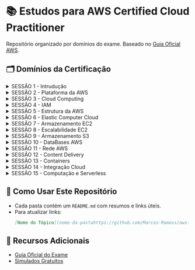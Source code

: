 # 📚 Estudos para AWS Certified Cloud Practitioner

Repositório organizado por domínios do exame. Baseado no [Guia Oficial AWS](https://d1.awsstatic.com/pt_BR/training-and-certification/docs-cloud-practitioner/AWS-Certified-Cloud-Practitioner_Exam-Guide.pdf).

## 🗂 Domínios da Certificação

<details>
  <summary> SESSÂO 1 - Intrudução</summary>

 1. **[Intrudução](sessao1-Introducao/README.md)**  

</details> 

<details>
  <summary> SESSÂO 2 - Plataforma da AWS</summary>

</details> 

<details>
  <summary> SESSÂO 3 - Cloud Computing</summary>

 1. **[Conceitos Fundamentais de Cloud Computing](sessao3-conceito-CloudComputing/README.md)** 
 2. **[Conceitos Tipos de Cloud Computing com Exemplos](sessao3-conceito-CloudComputing/resumo-detalhado.md)**
 3. **[Conceitos  Planos de Suporte AWS](sessao3-conceito-CloudComputing/suporte.md)** 

</details> 

<details>
  <summary> SESSÂO 4 - IAM</summary>

 1. **[Conceito IAM](Sessao%204%20-%20Conceitos/Conceito%20IAM.md)**  
 2. **[Conceito IAM User](Sessao%204%20-%20Conceitos/Conceito%20IAM_USUARIO.md)**
 3. **[Conceito IAM Group](Sessao%204%20-%20Conceitos/Conceito%20IAM_GROUP.md)**  
 4. **[Conceito IAM AWS ORAGAZATION](Sessao%204%20-%20Conceitos/Conceito%20AWS_Organization.md)**
 5. **[Conceito IAM Indentity Center](Sessao%204%20-%20Conceitos/Conceito%20%20IAM%20Identity%20Cente.md)**     
 6. **[Conceito IAM CloudShell e CLI](Sessao%204%20-%20Conceitos/Conceito%20CloudShell%20e%20CLI.md)**     
 7. **[Conceito IAM Politica de Senha](Sessao%204%20-%20Conceitos/Conceito%20de%20Politica%20de%20senha.md)** 
 8. **[Conceito IAM MFA](Sessao%204%20-%20Conceitos/Conceito%20MFA.md)** 
 9. **[Conceito IAM Access Key e SDK](Sessao%204%20-%20Conceitos/Conceito%20Access%20Key%20e%20SDK.md)** 
 10. **[Conceito IAM Access Key e SDK](Sessao%204%20-%20Conceitos/Conceito%20IAM%20Credential%20Report%20e%20Access%20Advisor.md)** 

</details> 


<details>
  <summary> SESSÂO 5 - Estrutura da AWS</summary>

 1. **[Conceito Infraestrutura Global da AWS](Sessao%205%20-%20Estrutura%20da%20AWS/Conceito%20Infraestrutura%20Global%20da%20AWS.md)** 
 2. **[Conceito AWS Shared Responsibility Model](Sessao%205%20-%20Estrutura%20da%20AWS/Conceito%20AWS%20Shared%20Responsibility%20Model.md)**

</details>

<details>
  <summary> SESSÂO 6 - Elastic Computer Cloud</summary>

 1. **[Conceito EC2](Sessao%206%20-%20Elastic%20Compute%20Cloud/Conceito%20EC2%20AWS.md)**
 2. **[Conceito Tipos EC2](Sessao%206%20-%20Elastic%20Compute%20Cloud/Conceito%20Tipos%20de%20EC2%20AWS.md)**       
 3. **[Modelos de Preços EC2](Sessao%206%20-%20Elastic%20Compute%20Cloud/Conceito%20Modelos%20de%20Preços%20EC2.md)**
 4. **[Conceito Security Groups EC2](Sessao%206%20-%20Elastic%20Compute%20Cloud/Conceito%20Security%20Groups%20EC2.md)**

</details>

<details>
  <summary> SESSÂO 7 - Armazenamento EC2</summary>

 1. **[Conceito EBS](Sessao%207%20-%20Armazenamento%20EC2/Conceito%20EBS%20AWS.md)**
 2. **[Conceito Tipos EBS](Sessao%207%20-%20Armazenamento%20EC2/Conceito%20Tipos%20EBS.md)**
 3. **[Conceito Valores EBS](Sessao%207%20-%20Armazenamento%20EC2/Conceito%20Valores%20EBS.md)**
 4. **[Conceito  Conceito Discos EBS](Sessao%207%20-%20Armazenamento%20EC2/Conceito%20Discos%20EBS.md)**
 5. **[Conceito AMI Customizada](Sessao%207%20-%20Armazenamento%20EC2/Conceito%20AMI%20Customizada.md)**
 6. **[Conceito AMI Customizada](Sessao%207%20-%20Armazenamento%20EC2/Conceito%20AMI%20Customizada.md)**
 7. **[Conceito EFS](Sessao%207%20-%20Armazenamento%20EC2/Conceito%20EFS%20AWS.md)**
 8. **[Conceito FSx](Sessao%207%20-%20Armazenamento%20EC2/Conceito%20FSx%20AWS.md)**

</details>  

<details>
  <summary> SESSÂO 8 - Escalabilidade EC2</summary>

 1. **[Conceito Escalabilidade EC2](Sessao%208%20-%20Escalabilidade%20EC2/Conceito%20Escalabilidade%20EC2.md)**
 2. **[Conceito Elasticidade EC2](Sessao%208%20-%20Escalabilidade%20EC2/Conceito%20Elasticidade%20EC2.md)**
 3. **[Conceito Disponibilidade EC2](Sessao%208%20-%20Escalabilidade%20EC2/Conceito%20Disponibilidade%20EC2.md)**
 4. **[Conceito AutoScaling EC2](Sessao%208%20-%20Escalabilidade%20EC2/Conceito%20AutoScaling%20EC2.md)**
 5. **[Conceito ELB](Sessao%208%20-%20Escalabilidade%20EC2/Conceito%20ELB%20AWS.md)**

</details> 


<details>
  <summary> SESSÂO 9 - Armazenamento S3 </summary>

 1. **[Conceito S3 AWS](Sessao%209%20-%20Armazenamento%20S3/Conceito%20S3%20AWS.md)**
 2. **[Conceito Valores S3 AWS](Sessao%209%20-%20Armazenamento%20S3/Conceito%20Valores%20S3%20AWS.md)**
 3. **[Conceito Bucket S3 AWS](Sessao%209%20-%20Armazenamento%20S3/Conceito%20Bucket%20S3%20AWS.md)**
 4. **[Conceito Replicação Bucket S3 AWS](Sessao%209%20-%20Armazenamento%20S3/Conceito%20Replicação%20S3%20AWS.md)**
 5. **[Conceito Classes S3 AWS](Sessao%209%20-%20Armazenamento%20S3/Conceito%20Classes%20S3%20AWS.md)**
 6. **[Conceito Versionamento S3 AWS](Sessao%209%20-%20Armazenamento%20S3/Conceito%20Versionamento%20S3%20AWS.md)**
 7. **[Conceito Storage Gateway S3 AWS](Sessao%209%20-%20Armazenamento%20S3/Conceito%20Storage%20Gateway%20S3%20AWS.md)**
 8. **[Conceito Criptografia S3 AWS](Sessao%209%20-%20Armazenamento%20S3/Conceito%20Criptografia%20S3%20AWS.md)**
 9. **[Conceito Familia Snow AWS](Sessao%209%20-%20Armazenamento%20S3/Conceito%20Familia%20Snow%20AWS.md)**

</details> 

<details>
  <summary> SESSÂO 10 - DataBases AWS</summary>

 1. **[Conceito Databases](Sessao%2010%20-%20Conceito%20DataBases/Conceito%20Databases.md)**
 2. **[Conceito RDS](Sessao%2010%20-%20Conceito%20DataBases/Conceito%20RDS.md)** 
 3. **[Conceito Elasticache](Sessao%2010%20-%20Conceito%20DataBases/Conceito%20Elasticache.md)** 
 4. **[Conceito de Banco de Dados Aurora](Sessao%2010%20-%20Conceito%20DataBases/Conceito%20Banco%20de%20Dados%20Aurora.md)** 
 5. **[Conceito DynamoDB](Sessao%2010%20-%20Conceito%20DataBases/Conceito%20DynamoDB.md)** 
 6. **[Conceito Amazon Neptune](Sessao%2010%20-%20Conceito%20DataBases/Conceito%20Amazon%20Neptune.md)** 
 7. **[Conceito AWS Glue](Sessao%2010%20-%20Conceito%20DataBases/Conceito%20AWS%20Glue.md)** 

</details> 

<details>
  <summary> SESSÂO 11 - Rede AWS</summary>

 1. **[Conceito VPC](Sessao%2011%20-%20Rede/Conceito%20VPC.md)**
 2. **[Conceito VPC Peering](Sessao%2011%20-%20Rede/Conceito%20VPC%20Peering.md)**
 3. **[Conceito VPC Endpoints](Sessao%2011%20-%20Rede/Conceito%20VPC%20Endpoints.md)**
 4. **[Conceito VPC Flow Logs](Sessao%2011%20-%20Rede/Conceito%20VPC%20Flow%20Logs.md)**
 5. **[Conceito ACL](Sessao%2011%20-%20Rede/Conceito%20ACL.md)**
 6. **[Conceito VPN](Sessao%2011%20-%20Rede/Conceito%20VPN.md)**
 7. **[Conceito PrivateLink](Sessao%2011%20-%20Rede/Conceito%20PrivateLink.md)**
 8. **[Conceito Direct Connect](Sessao%2011%20-%20Rede/Conceito%20Direct%20Connect.md)**
 9. **[Conceito Transit Gateway](Sessao%2011%20-%20Rede/Conceito%20Transit%20Gateway.md)**

</details> 

<details>
  <summary> SESSÂO 12 - Content Delivery</summary>

 1. **[Conceito Route53](Sessao%2012%20-%20Content%20Delivery/Conceito%20Route53.md)**
 2. **[Conceito Route53 Policies](Sessao%2012%20-%20Content%20Delivery/Conceito%20Route53%20Policies.md)**
 3. **[Conceito AWS CloudFront](Sessao%2012%20-%20Content%20Delivery/Conceito%20AWS%20CloudFront.md)**
 4. **[Conceito S3 Transfer Acceleration](Sessao%2012%20-%20Content%20Delivery/Conceito%20S3%20Transfer%20Acceleration.md)**
 5. **[Conceito AWS Global Accelerator](Sessao%2012%20-%20Content%20Delivery/Conceito%20AWS%20Global%20Accelerator.md)**

</details> 

<details>
  <summary> SESSÂO 13 - Containers</summary>

 1. **[Conceito Docker](Sessao%2013%20containers/Conceito%20Docker.md)**
 2. **[Conceito de ECS](Sessao%2013%20containers/Conceito%20de%20ECS.MD)**
 3. **[Conceito Amazon EKS](Sessao%2013%20containers/Conceito%20Amazon%20EKS.md)**

</details> 

<details>
  <summary> SESSÂO 14 - Integração Cloud</summary>

 1. **[Conceito AWS Kinesis](Sessao%2014%20-%20Integracao%20Cloud/Conceito%20AWS%20Kinesis.md)** 
 2. **[Conceito AWS SQS](Sessao%2014%20-%20Integracao%20Cloud/Conceito%20AWS%20SQS.md)** 
 3. **[Conceito AWS SNS](Sessao%2014%20-%20Integracao%20Cloud/Conceito%20AWS%20SNS.md)** 

</details> 

<details>
  <summary> SESSÂO 15 - Computação e Serverless</summary>

 1. **[Conceito AWS Batch](Sessao%2015%20-%20Computação%20e%20Serverless/Conceito%20AWS%20Batch.md)**
 2. **[Conceito AWS Lambda](Sessao%2015%20-%20Computação%20e%20Serverless/Conceito%20AWS%20Lambda.md)**
 3. **[Conceito AWS Fargate](Sessao%2015%20-%20Computação%20e%20Serverless/Conceito%20AWS%20Fargate.md)**
 4. **[Conceito AWS LightSail](Sessao%2015%20-%20Computação%20e%20Serverless/Conceito%20AWS%20LightSail.md)**

</details> 

## 🚀 Como Usar Este Repositório
- Cada pasta contém um `README.md` com resumos e links úteis.
- Para atualizar links:  
  ```markdown
  [Nome do Tópico](nome-da-pastahttps://github.com/Marcos-Ramoss/aws-cloud-practitioner)
  ```

## 🔗 Recursos Adicionais
- [Guia Oficial do Exame](https://aws.amazon.com/pt/certification/certified-cloud-practitioner/)
- [Simulados Gratuitos](https://www.exampro.co/clf-c01/)